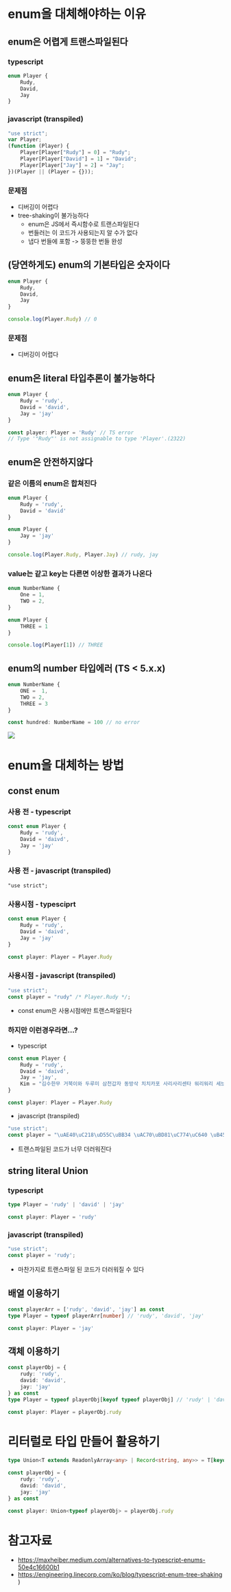 # enum을 대체해야하는 이유
## enum은 어렵게 트랜스파일된다
### typescript
``` typescript
enum Player {
    Rudy,
    David,
    Jay 
}
```
### javascript (transpiled)
``` javascript
"use strict";
var Player;
(function (Player) {
    Player[Player["Rudy"] = 0] = "Rudy";
    Player[Player["David"] = 1] = "David";
    Player[Player["Jay"] = 2] = "Jay";
})(Player || (Player = {}));
```
### 문제점
- 디버깅이 어렵다
- tree-shaking이 불가능하다
  - enum은  JS에서 즉시함수로 트랜스파일된다
  - 번들러는 이 코드가 사용되는지 알 수가 없다
  - 냅다 번들에 포함 -> 뚱뚱한 번들 완성
## (당연하게도) enum의 기본타입은 숫자이다
``` typescript
enum Player {
    Rudy,
    David,
    Jay
}

console.log(Player.Rudy) // 0
```
### 문제점
- 디버깅이 어렵다
## enum은 literal 타입추론이 불가능하다
``` typescript
enum Player {
    Rudy = 'rudy',
    David = 'david',
    Jay = 'jay'
}

const player: Player = 'Rudy' // TS error
// Type '"Rudy"' is not assignable to type 'Player'.(2322)

```
## enum은 안전하지않다
### 같은 이름의 enum은 합쳐진다
``` typescript
enum Player {
    Rudy = 'rudy',
    David = 'david'
}

enum Player {
    Jay = 'jay'
}

console.log(Player.Rudy, Player.Jay) // rudy, jay
```
### value는 같고 key는 다른면 이상한 결과가 나온다
``` typescript
enum NumberName {
    One = 1,
    TWO = 2,
}

enum Player {
    THREE = 1
}

console.log(Player[1]) // THREE
```

## enum의 number 타입에러 (TS < 5.x.x)
``` typescript
enum NumberName {
    ONE =  1,
    TWO = 2,
    THREE = 3
}

const hundred: NumberName = 100 // no error
```
![](https://velog.velcdn.com/images/rycando/post/e85ff7f2-c48d-4644-ac4f-cc7d48375468/image.jpeg)

# enum을 대체하는 방법
## const enum
### 사용 전 - typescript
``` typescript
const enum Player {
    Rudy = 'rudy',
    David = 'daivd',
    Jay = 'jay'
}
```
### 사용 전 - javascript (transpiled)
```
"use strict";
```

### 사용시점 - typesciprt
``` typescript
const enum Player {
    Rudy = 'rudy',
    David = 'daivd',
    Jay = 'jay'
}

const player: Player = Player.Rudy
```
### 사용시점 - javascript (transpiled)
``` javascript
"use strict";
const player = "rudy" /* Player.Rudy */;
```
- const enum은 사용시점에만 트랜스파일된다
### 하지만 이런경우라면...?
- typescript
``` typescript
const enum Player {
    Rudy = 'rudy',
    Dvaid = 'daivd',
    Jay = 'jay',
    Kim = "김수한무 거북이와 두루미 삼천갑자 동방삭 치치카포 사리사리센타 워리워리 세브리깡 무두셀라 구름이 허리케인에 담벼락 담벼락에 서생원 서생원에 고양이 고양이엔 바둑이 바둑이는 돌돌이 "
}

const player: Player = Player.Rudy
```
- javascript (transpiled)
``` javascript
"use strict";
const player = "\uAE40\uC218\uD55C\uBB34 \uAC70\uBD81\uC774\uC640 \uB450\uB8E8\uBBF8 \uC0BC\uCC9C\uAC11\uC790 \uB3D9\uBC29\uC0AD \uCE58\uCE58\uCE74\uD3EC \uC0AC\uB9AC\uC0AC\uB9AC\uC13C\uD0C0 \uC6CC\uB9AC\uC6CC\uB9AC \uC138\uBE0C\uB9AC\uAE61 \uBB34\uB450\uC140\uB77C \uAD6C\uB984\uC774 \uD5C8\uB9AC\uCF00\uC778\uC5D0 \uB2F4\uBCBC\uB77D \uB2F4\uBCBC\uB77D\uC5D0 \uC11C\uC0DD\uC6D0 \uC11C\uC0DD\uC6D0\uC5D0 \uACE0\uC591\uC774 \uACE0\uC591\uC774\uC5D4 \uBC14\uB451\uC774 \uBC14\uB451\uC774\uB294 \uB3CC\uB3CC\uC774 " /* Player.Kim */
```
- 트랜스파일된 코드가 너무 더러워진다
## string literal Union
### typescript
``` typescript
type Player = 'rudy' | 'david' | 'jay'

const player: Player = 'rudy'
```
### javascript (transpiled)
``` javascript
"use strict";
const player = 'rudy';
```
- 마찬가지로 트랜스파일 된 코드가 더러워질 수 있다
## 배열 이용하기
``` typescript
const playerArr = ['rudy', 'david', 'jay'] as const
type Player = typeof playerArr[number] // 'rudy', 'david', 'jay'

const player: Player = 'jay'
```
## 객체 이용하기
``` typescript
const playerObj = {
    rudy: 'rudy',
    david: 'david',
    jay: 'jay'
} as const
type Player = typeof playerObj[keyof typeof playerObj] // 'rudy' | 'david' | 'jay'

const player: Player = playerObj.rudy
```
# 리터럴로 타입 만들어 활용하기
``` typescript
type Union<T extends ReadonlyArray<any> | Record<string, any>> = T[keyof T]

const playerObj = {
    rudy: 'rudy',
    david: 'david',
    jay: 'jay'
} as const

const player: Union<typeof playerObj> = playerObj.rudy
```

# 참고자료
- https://maxheiber.medium.com/alternatives-to-typescript-enums-50e4c16600b1
- https://engineering.linecorp.com/ko/blog/typescript-enum-tree-shaking
)
